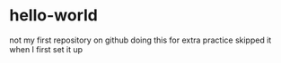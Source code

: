 # hello-world
not my first repository on github
doing this for extra practice
skipped it when I first set it up

